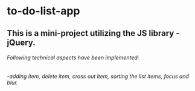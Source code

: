 # **to-do-list-app**

## This is a mini-project utilizing the JS library - jQuery.

###### Following technical aspects have been implemented:
###### -adding item, delete item, cross out item, sorting the list items, focus and blur.
 
